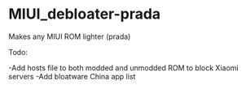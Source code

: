 # MIUI_debloater-prada
Makes any MIUI ROM lighter (prada)

Todo:

-Add hosts file to both modded and unmodded ROM to block Xiaomi servers
-Add bloatware China app list